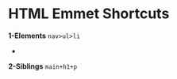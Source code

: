 # HTML Emmet Shortcuts

**1-Elements**
`nav>ul>li`

<nav>
  <ul>
    <li></li>
  </ul>
</nav>

**2-Siblings**
`main+h1+p`

<main></main>
<h1></h1>
<p></p>
